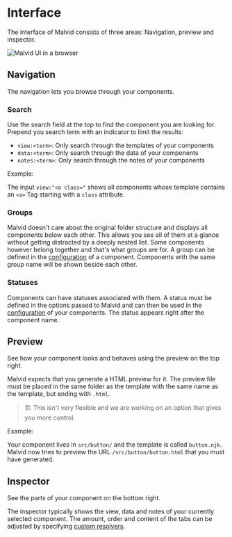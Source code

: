 # Interface

The interface of Malvid consists of three areas: Navigation, preview and inspector.

![Malvid UI in a browser](https://l.electerious.com/uploads/big/e6cb112abd2afd7aafeb210074dfeb2a.png)

## Navigation

The navigation lets you browse through your components.

### Search

Use the search field at the top to find the component you are looking for. Prepend you search term with an indicator to limit the results:

- `view:<term>`: Only search through the templates of your components
- `data:<term>`: Only search through the data of your components
- `notes:<term>`: Only search through the notes of your components

Example:

The input `view:"<a class="` shows all components whose template contains an `<a>` Tag starting with a `class` attribute.

### Groups

Malvid doesn't care about the original folder structure and displays all components below each other. This allows you see all of them at a glance without getting distracted by a deeply nested list. Some components however belong together and that's what groups are for. A group can be defined in the [configuration](Components.md#configuration) of a component. Components with the same group name will be shown beside each other.

### Statuses

Components can have statuses associated with them. A status must be defined in the options passed to Malvid and can then be used in the [configuration](Components.md#configuration) of your components. The status appears right after the component name.

## Preview

See how your component looks and behaves using the preview on the top right.

Malvid expects that you generate a HTML preview for it. The preview file must be placed in the same folder as the template with the same name as the template, but ending with `.html`.

> 🏗 This isn't very flexible and we are working on an option that gives you more control.

Example:

Your component lives in `src/button/` and the template is called `button.njk`. Malvid now tries to preview the URL `/src/button/button.html` that you must have generated.

## Inspector

See the parts of your component on the bottom right.

The inspector typically shows the view, data and notes of your currently selected component. The amount, order and content of the tabs can be adjusted by specifying [custom resolvers](Options.md#Resolvers).